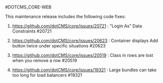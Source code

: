 #DOTCMS_CORE-WEB


This maintenance release includes the following code fixes:

1. https://github.com/dotCMS/core/issues/20721 : "Login As" Data Constraints #20721

2. https://github.com/dotCMS/core/issues/20623 : Container displays Add button twice under specific situations #20623

3. https://github.com/dotCMS/core/issues/20519 : Class in rows are lost when you remove a row #20519

4. https://github.com/dotCMS/core/issues/19321 : Large bundles can take too long for load balancers #19321
